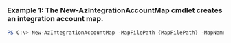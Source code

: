 ### Example 1: The New-AzIntegrationAccountMap cmdlet creates an integration account map.
```powershell
PS C:\> New-AzIntegrationAccountMap -MapFilePath {MapFilePath} -MapName IntegrationAccountMap47 -MapType Xslt -Name IntegrationAccount31 -ResourceGroupName ResourceGroup11
```


